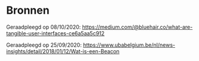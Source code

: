 # Bronnen

Geraadpleegd op 08/10/2020:
<https://medium.com/@bluehair.co/what-are-tangible-user-interfaces-ce6a5aa5c912>

Geraadpleegd op 25/09/2020:
<https://www.ubabelgium.be/nl/news-insights/detail/2018/01/12/Wat-is-een-Beacon>
